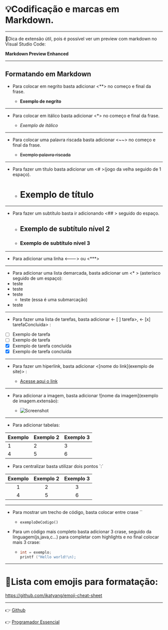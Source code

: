 # :bulb:Codificação e marcas em Markdown.

---

:floppy_disk:Dica de extensão útil, pois é possível ver um preview com markdown no Visual Studio Code:

**Markdown Preview Enhanced**

---
## Formatando em Markdown

* Para colocar em  negrito basta adicionar <**> no começo e final da frase.

  * **Exemplo de negrito**

---

* Para colocar em  itálico basta adicionar <*> no começo e final da frase.

  *  *Exemplo de itálico*

---

* Para colocar uma palavra riscada basta adicionar <~~> no começo e final da frase.

  * ~~Exemplo palavra riscada~~

---

* Para fazer um título basta adicionar um <# >(jogo da velha seguido de 1 espaço).
  * # Exemplo de título

---

* Para fazer um subtítulo basta ir adicionando <## > seguido do espaço.
  * ## Exemplo de subtítulo nível 2
  * ### Exemplo de subtítulo nível 3

---

* Para adicionar uma linha <---> ou <***>

---

* Para adicionar uma lista demarcada, basta adicionar um <* > (asterísco seguido de um espaço):
* teste
* teste
* teste
  * teste (essa é uma submarcação)
* teste

---

* Para fazer uma lista de tarefas, basta adicionar <- [ ] tarefa>, <- [x] tarefaConcluida> :
- [ ] Exemplo de tarefa
- [ ] Exemplo de tarefa
- [x] Exemplo de tarefa concluída
- [x] Exemplo de tarefa concluída

---

* Para fazer um hiperlink, basta adicionar <[nome do link](exemplo de site)> :

  * [Acesse aqui o link](https://exemplodehiperlink)

---

* Para adicionar a imagem, basta adicionar ![nome da imagem](exemplo de imagem.extensão):

  * ![Screenshot](screenshot.png)

---

* Para adicionar tabelas:

Exemplo | Exemplo 2 | Exemplo 3
---|---|---
1 | 2 | 3
4 | 5 | 6

  * Para centralizar basta utilizar dois pontos ´:´

Exemplo | Exemplo 2 | Exemplo 3
:---:|:---:|:---:
1 | 2 | 3
4 | 5 | 6

---


* Para mostrar um trecho de código, basta colocar entre crase ``

  * `exemploDeCodigo()`

* Para um código mais completo basta adicionar 3 crase, seguido da linguagem(js,java,c...) para completar com highlights e no final colocar mais 3 crase:

  * ```c
    int = exemplo;
    printf ("Hello world!\n);
    ```

---

# :gem:Lista com emojis para formatação:

https://github.com/ikatyang/emoji-cheat-sheet

---
:point_right: [Github](https://github.com/Dev-HideyukiTakahashi/Programador-Essencial/blob/master/pasta_essencial/git_github/Github.MD)

:point_right: [Programador Essencial](https://github.com/Dev-HideyukiTakahashi/Programador-Essencial)



